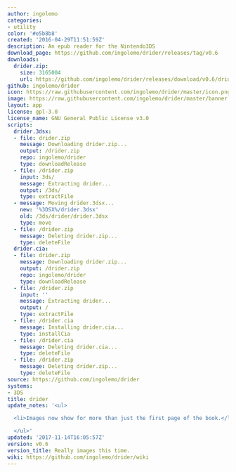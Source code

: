 ```yaml
---
author: ingolemo
categories:
- utility
color: '#e5b8b8'
created: '2016-04-29T11:51:59Z'
description: An epub reader for the Nintendo3DS
download_page: https://github.com/ingolemo/drider/releases/tag/v0.6
downloads:
  drider.zip:
    size: 3165004
    url: https://github.com/ingolemo/drider/releases/download/v0.6/drider.zip
github: ingolemo/drider
icon: https://raw.githubusercontent.com/ingolemo/drider/master/icon.png
image: https://raw.githubusercontent.com/ingolemo/drider/master/banner.png
layout: app
license: gpl-3.0
license_name: GNU General Public License v3.0
scripts:
  drider.3dsx:
  - file: drider.zip
    message: Downloading drider.zip...
    output: /drider.zip
    repo: ingolemo/drider
    type: downloadRelease
  - file: /drider.zip
    input: 3ds/
    message: Extracting drider...
    output: /3ds/
    type: extractFile
  - message: Moving drider.3dsx...
    new: '%3DSX%/drider.3dsx'
    old: /3ds/drider/drider.3dsx
    type: move
  - file: /drider.zip
    message: Deleting drider.zip...
    type: deleteFile
  drider.cia:
  - file: drider.zip
    message: Downloading drider.zip...
    output: /drider.zip
    repo: ingolemo/drider
    type: downloadRelease
  - file: /drider.zip
    input: ''
    message: Extracting drider...
    output: /
    type: extractFile
  - file: /drider.cia
    message: Installing drider.cia...
    type: installCia
  - file: /drider.cia
    message: Deleting drider.cia...
    type: deleteFile
  - file: /drider.zip
    message: Deleting drider.zip...
    type: deleteFile
source: https://github.com/ingolemo/drider
systems:
- 3DS
title: drider
update_notes: '<ul>

  <li>Images now show for more than just the first page of the book.</li>

  </ul>'
updated: '2017-11-14T16:05:57Z'
version: v0.6
version_title: Really images this time.
wiki: https://github.com/ingolemo/drider/wiki
---
```


